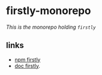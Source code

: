 # firstly-monorepo

_This is the monorepo holding `firstly`_

## links

- [npm firstly](https://www.npmjs.com/package/firstly)
- [doc firstly](https://firstly.fun).
